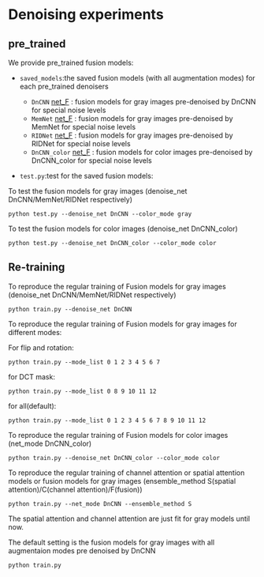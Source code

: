# Denoising experiments
## pre_trained
We provide pre_trained fusion models:

* `saved_models`:the saved fusion models (with all augmentation modes) for each pre_trained denoisers
  * `DnCNN` [net_F](https://github.com/IVRL/DEU/tree/master/Denoise_Fusion/saved_models/DnCNN/net_F) : fusion models for gray images pre-denoised by DnCNN  for special noise levels
  * `MemNet` [net_F](https://github.com/IVRL/DEU/tree/master/Denoise_Fusion/saved_models/MemNet/net_F) : fusion models for gray images pre-denoised by MemNet for special noise levels
  * `RIDNet` [net_F](https://github.com/IVRL/DEU/tree/master/Denoise_Fusion/saved_models/RIDNet/net_F) : fusion models for gray images pre-denoised by RIDNet for special noise levels
  * `DnCNN_color` [net_F](https://github.com/IVRL/DEU/tree/master/Denoise_Fusion/saved_models/DnCNN_color/net_F) : fusion models for color images pre-denoised by DnCNN_color for special noise levels

* `test.py`:test for the saved fusion models:

To test the fusion models for gray images (denoise_net DnCNN/MemNet/RIDNet respectively)

```python test.py --denoise_net DnCNN --color_mode gray ```

To test the fusion models for color images (denoise_net DnCNN_color)


```python test.py --denoise_net DnCNN_color --color_mode color ```




## Re-training
To reproduce the regular training of Fusion models for gray images (denoise_net DnCNN/MemNet/RIDNet respectively)

```python train.py --denoise_net DnCNN ```

To reproduce the regular training of Fusion models for gray images for different modes:

For flip and rotation:

```python train.py --mode_list 0 1 2 3 4 5 6 7  ```

for DCT mask:

```python train.py --mode_list 0 8 9 10 11 12  ```

for all(default):

```python train.py --mode_list 0 1 2 3 4 5 6 7 8 9 10 11 12  ```

To reproduce the regular training of Fusion models for color images (net_mode DnCNN_color)

```python train.py --denoise_net DnCNN_color --color_mode color ```

To reproduce the regular training of channel attention or spatial attention models or fusion models for gray images (ensemble_method S(spatial attention)/C(channel attention)/F(fusion))

```python train.py --net_mode DnCNN --ensemble_method S ```

The spatial attention and channel attention are just fit for gray models until now.

The default setting is the fusion models for gray images with all augmentaion modes pre denoised by DnCNN 

```python train.py  ```






